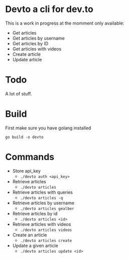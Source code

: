 # Devto a cli for dev.to

This is a work in progress at the momment only available:
* Get articles
* Get articles by username
* Get articles by ID
* Get articles with videos
* Create article
* Update article

# Todo

A lot of stuff.

# Build

First make sure you have golang installed

`go build -o devto`

# Commands

* Store api_key
    * `./devto auth <api_key>`
* Retrieve articles
    * `./devto articles`
* Retrieve articles with queries
    * `./devto articles -q`
* Retrieve articles by username
    * `./devto articles gealber`
* Retrieve articles by id
    * `./devto articles <id>`
* Retrieve articles with videos
    * `./devto articles videos`
* Create an article
    * `./devto articles create`
* Update a given article
    * `./devto articles update <id>`
